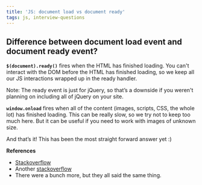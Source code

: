 ```yaml
---
title: 'JS: document load vs document ready'
tags: js, interview-questions
---
```


## Difference between document load event and document ready event?

**`$(document).ready()`** fires when the HTML has finished loading. You can't interact with the DOM before the HTML has finished loading, so we keep all our JS interactions wrapped up in the ready handler.

Note: The ready event is just for jQuery, so that’s a downside if you weren't planning on including all of jQuery on your site.

**`window.onload`** fires when all of the content (images, scripts, CSS, the whole lot) has finished loading. This can be really slow, so we try not to keep too much here. But it can be useful if you need to work with images of unknown size.

And that’s it! This has been the most straight forward answer yet :)

**References**

* [Stackoverflow](http://stackoverflow.com/questions/3698200/window-onload-vs-document-ready)
* Another [stackoverflow](http://stackoverflow.com/questions/7971615/difference-between-pageload-onload-document-ready)
* There were a bunch more, but they all said the same thing.